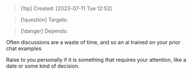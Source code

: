 
>[!tip] Created: [2023-07-11 Tue 12:52]

>[!question] Targets: 

>[!danger] Depends: 

Often discussions are a waste of time, and so an ai trained on your prior chat examples 

Raise to you personally if it is something that requires your attention, like a date or some kind of decision.